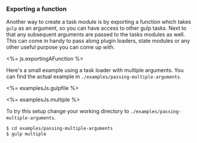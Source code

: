 ### Exporting a function

Another way to create a task module is by exporting a function which takes `gulp`
as an argument, so you can have access to other gulp tasks. Next to that any
subsequent arguments are passed to the tasks modules as well. This can come in
handy to pass along plugin loaders, state modules or any other useful purpose
you can come up with.

<%= js.exportingAFunction %>

Here's a small example using a task loader with multiple arguments. You can find
the actual example in `./examples/passing-multiple-arguments`.

<%= examplesJs.gulpfile %>

<%= examplesJs.multiple %>

To try this setup change your working directory to `./examples/passing-multiple-arguments`.

```bash
$ cd examples/passing-multiple-arguments
$ gulp multiple
```
